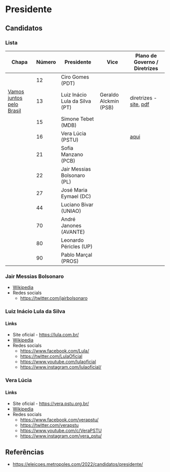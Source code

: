 # Presidente

## Candidatos

### Lista

| Chapa                                        | Número | Presidente                     | Vice                  | Plano de Governo / Diretrizes                                       |
| -------------------------------------------- | ------ | ------------------------------ | --------------------- | ------------------------------------------------------------------- |
|                                              | 12     | Ciro Gomes (PDT)               |                       |                                                                     |
| [Vamos juntos pelo Brasil][juntospelobrasil] | 13     | Luiz Inácio Lula da Silva (PT) | Geraldo Alckmin (PSB) | diretrizes - [site][jpb-diretrizes-site], [pdf][jpb-diretrizes-pdf] |
|                                              | 15     | Simone Tebet (MDB)             |                       |                                                                     |
|                                              | 16     | Vera Lúcia (PSTU)              |                       | [aqui](https://vera.pstu.org.br/programa)                           |
|                                              | 21     | Sofia Manzano (PCB)            |                       |                                                                     |
|                                              | 22     | Jair Messias Bolsonaro (PL)    |                       |                                                                     |
|                                              | 27     | José Maria Eymael (DC)         |                       |                                                                     |
|                                              | 44     | Luciano Bivar (UNIAO)          |                       |                                                                     |
|                                              | 70     | André Janones (AVANTE)         |                       |                                                                     |
|                                              | 80     | Leonardo Péricles (UP)         |                       |                                                                     |
|                                              | 90     | Pablo Marçal (PROS)            |                       |                                                                     |

[juntospelobrasil]: https://www.programajuntospelobrasil.com.br/
[jpb-diretrizes-site]: https://www.programajuntospelobrasil.com.br/diretrizes/
[jpb-diretrizes-pdf]: https://www.programajuntospelobrasil.com.br/wp-content/uploads/2022/06/documento-diretrizes-programaticas-vamos-juntos-pelo-brasil-20.06.22.pdf

### Jair Messias Bolsonaro

- [Wikipedia](https://pt.wikipedia.org/wiki/Jair_Bolsonaro)
- Redes socials
    - <https://twitter.com/jairbolsonaro>

### Luiz Inácio Lula da Silva

#### Links

- Site oficial - <https://lula.com.br/>
- [Wikipedia](https://pt.wikipedia.org/wiki/Luiz_In%C3%A1cio_Lula_da_Silva)
- Redes socials
    - <https://www.facebook.com/Lula/>
    - <https://twitter.com/LulaOficial>
    - <https://www.youtube.com/lulaoficial>
    - <https://www.instagram.com/lulaoficial/>

### Vera Lúcia

#### Links 

- Site oficial - <https://vera.pstu.org.br/>
- [Wikipedia](https://pt.wikipedia.org/wiki/Vera_L%C3%BAcia_Salgado)
- Redes socials
    - <https://www.facebook.com/verapstu/>
    - <https://twitter.com/verapstu>
    - <https://www.youtube.com/c/VeraPSTU>
    - <https://www.instagram.com/vera_pstu/>

## Referências

- <https://eleicoes.metropoles.com/2022/candidatos/presidente/>